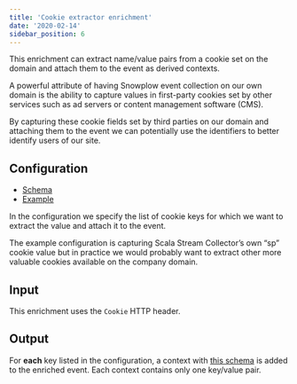 ```yaml
---
title: 'Cookie extractor enrichment'
date: '2020-02-14'
sidebar_position: 6
---
```


This enrichment can extract name/value pairs from a cookie set on the domain and attach them to the event as derived contexts.

A powerful attribute of having Snowplow event collection on our own domain is the ability to capture values in first-party cookies set by other services such as ad servers or content management software (CMS).

By capturing these cookie fields set by third parties on our domain and attaching them to the event we can potentially use the identifiers to better identify users of our site.

## Configuration

- [Schema](https://github.com/snowplow/iglu-central/blob/master/schemas/com.snowplowanalytics.snowplow/cookie_extractor_config/jsonschema/1-0-0)
- [Example](https://github.com/snowplow/enrich/blob/master/config/enrichments/cookie_extractor_config.json)

In the configuration we specify the list of cookie keys for which we want to extract the value and attach it to the event.

The example configuration is capturing Scala Stream Collector’s own “sp” cookie value but in practice we would probably want to extract other more valuable cookies available on the company domain.

## Input

This enrichment uses the `Cookie` HTTP header.

## Output

For **each** key listed in the configuration, a context with [this schema](https://github.com/snowplow/iglu-central/blob/master/schemas/org.ietf/http_cookie/jsonschema/1-0-0) is added to the enriched event. Each context contains only one key/value pair.
